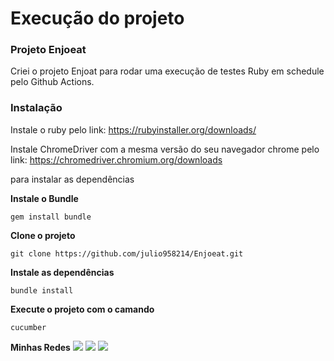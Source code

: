 # Execução do projeto

### Projeto Enjoeat
Criei o projeto Enjoat para rodar uma execução de testes Ruby em schedule pelo Github Actions.

### Instalação
Instale o ruby pelo link: https://rubyinstaller.org/downloads/

Instale ChromeDriver com a mesma versão do seu navegador chrome pelo link: https://chromedriver.chromium.org/downloads

para instalar as dependências

**Instale o Bundle**
```
gem install bundle
```
**Clone o projeto**
``` 
git clone https://github.com/julio958214/Enjoeat.git
```
**Instale as dependências**
```
bundle install
```
**Execute o projeto com o camando**
```
cucumber
```
**Minhas Redes**
[<img src="https://img.shields.io/badge/linkedin-%230077B5.svg?&style=for-the-badge&logo=linkedin&logoColor=white" />](https://www.linkedin.com/in/julio-santos-43428019b)
[<img src = "https://img.shields.io/badge/instagram-%23E4405F.svg?&style=for-the-badge&logo=instagram&logoColor=white">](https://www.instagram.com/juli0sts/)
[<img src = "https://img.shields.io/badge/facebook-%231877F2.svg?&style=for-the-badge&logo=facebook&logoColor=white">](https://www.facebook.com/profile.php?id=100003793058455)

